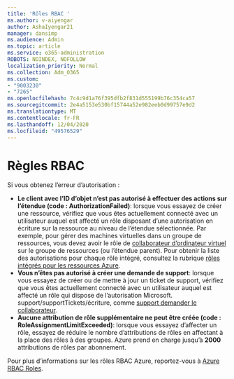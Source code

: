 ```yaml
---
title: 'Rôles RBAC '
ms.author: v-aiyengar
author: AshaIyengar21
manager: dansimp
ms.audience: Admin
ms.topic: article
ms.service: o365-administration
ROBOTS: NOINDEX, NOFOLLOW
localization_priority: Normal
ms.collection: Adm_O365
ms.custom:
- "9003230"
- "7265"
ms.openlocfilehash: 7c4c9d1a76f395dfb2f831d555199b76c354ca57
ms.sourcegitcommit: 2e4a5153e530bf15744a52e982eeb0d99757e9d2
ms.translationtype: MT
ms.contentlocale: fr-FR
ms.lasthandoff: 12/04/2020
ms.locfileid: "49576529"
---
```

# <a name="rbac-rules"></a>Règles RBAC

Si vous obtenez l’erreur d’autorisation : 

- **Le client avec l’ID d’objet n’est pas autorisé à effectuer des actions sur l’étendue (code : AuthorizationFailed)**: lorsque vous essayez de créer une ressource, vérifiez que vous êtes actuellement connecté avec un utilisateur auquel est affecté un rôle disposant d’une autorisation en écriture sur la ressource au niveau de l’étendue sélectionnée. Par exemple, pour gérer des machines virtuelles dans un groupe de ressources, vous devez avoir le rôle de [collaborateur d’ordinateur virtuel](https://docs.microsoft.com/azure/role-based-access-control/built-in-roles?WT.mc_id=Portal-Microsoft_Azure_Support#virtual-machine-contributor) sur le groupe de ressources (ou l’étendue parent). Pour obtenir la liste des autorisations pour chaque rôle intégré, consultez la rubrique [rôles intégrés pour les ressources Azure](https://docs.microsoft.com/azure/role-based-access-control/built-in-roles?WT.mc_id=Portal-Microsoft_Azure_Support).
- **Vous n’êtes pas autorisé à créer une demande de support**: lorsque vous essayez de créer ou de mettre à jour un ticket de support, vérifiez que vous êtes actuellement connecté avec un utilisateur auquel est affecté un rôle qui dispose de l’autorisation Microsoft. support/supportTickets/écriture, comme [support demander le collaborateur](https://docs.microsoft.com/azure/role-based-access-control/built-in-roles?WT.mc_id=Portal-Microsoft_Azure_Support#support-request-contributor).
- **Aucune attribution de rôle supplémentaire ne peut être créée (code : RoleAssignmentLimitExceeded)**: lorsque vous essayez d’affecter un rôle, essayez de réduire le nombre d’attributions de rôles en affectant à la place des rôles à des groupes. Azure prend en charge jusqu’à **2000** attributions de rôles par abonnement.

Pour plus d’informations sur les rôles RBAC Azure, reportez-vous à [Azure RBAC Roles](https://docs.microsoft.com/azure/role-based-access-control/role-assignments-portal?WT.mc_id=Portal-Microsoft_Azure_Support).
